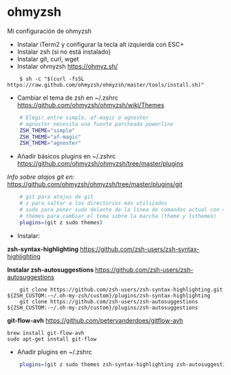 # ohmyzsh
Mi configuración de ohmyzsh

- Instalar iTerm2 y configurar la tecla alt izquierda con ESC+
- Instalar zsh (si no está instalado)
- Instalar git, curl, wget
- Instalar ohmyzsh <https://ohmyz.sh/>
```shell 
    $ sh -c "$(curl -fsSL https://raw.github.com/ohmyzsh/ohmyzsh/master/tools/install.sh)"
```

- Cambiar el tema de zsh en ~/.zshrc <https://github.com/ohmyzsh/ohmyzsh/wiki/Themes>

```bash
    # Elegir entre simple, af-magic o agnoster
    # agnoster necesita una fuente parcheada powerline
    ZSH_THEME="simple"
    ZSH_THEME="af-magic"
    ZSH_THEME="agnoster"
```

- Añadir básicos plugins en ~/.zshrc <https://github.com/ohmyzsh/ohmyzsh/tree/master/plugins>

_Info sobre atajos git en:_ <https://github.com/ohmyzsh/ohmyzsh/tree/master/plugins/git>
```bash
    # git para atajos de git 
    # z para saltar a los directorios más utilizados
    # sudo para poner sudo delante de la linea de comandos actual con <ESC><ESC>
    # themes para cambiar el tema sobre la marcha (theme y lsthemes)
    plugins=(git z sudo themes)
```

- Instalar:

**zsh-syntax-highlighting** <https://github.com/zsh-users/zsh-syntax-highlighting>

**Instalar zsh-autosuggestions** <https://github.com/zsh-users/zsh-autosuggestions>

```shell 
    git clone https://github.com/zsh-users/zsh-syntax-highlighting.git ${ZSH_CUSTOM:-~/.oh-my-zsh/custom}/plugins/zsh-syntax-highlighting
    git clone https://github.com/zsh-users/zsh-autosuggestions ${ZSH_CUSTOM:-~/.oh-my-zsh/custom}/plugins/zsh-autosuggestions
```
**git-flow-avh** <https://github.com/petervanderdoes/gitflow-avh>

```shell 
brew install git-flow-avh
sudo apt-get install git-flow
```

- Añadir plugins en ~/.zshrc

```bash
    plugins=(git z sudo themes zsh-syntax-highlighting zsh-autosuggestions git-flow)
```
